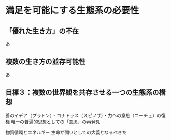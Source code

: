 # 満足を可能にする生態系の必要性

## 「優れた生き方」の不在

あ

## 複数の生き方の並存可能性

あ

## 目標３：複数の世界観を共存させる一つの生態系の構想

善のイデア（プラトン）・コナトゥス（スピノザ）・力への意思（ニーチェ）の復権
唯一の普遍的思想としての「意思」の再発見

物質循環とエネルギー
生命が問いとしての大義となるべきだ